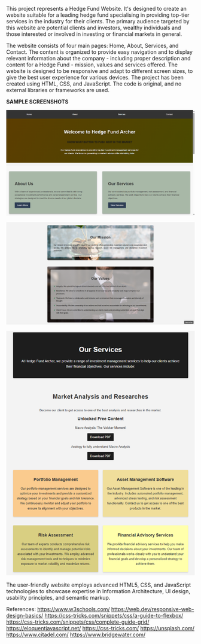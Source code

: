 This project represents a Hedge Fund Website. It's designed to create an website suitable for a leading hedge fund specialising in providing top-tier services in the industry for their clients. The primary audience targeted by this website are potential clients and investors, wealthy individuals and those interested or involved in investing or financial markets in general.

The website consists of four main pages: Home, About, Services, and Contact. The content is organized to provide easy navigation and to display relevant information about the company - including proper description and content for a Hedge Fund - mission, values and services offered. The website is designed to be responsive and adapt to different screen sizes, to give the best user experience for various devices. The project has been created using HTML, CSS, and JavaScript. The code is original, and no external libraries or frameworks are used.

****SAMPLE SCREENSHOTS****

![Home Page sample screenshot](https://github.com/kris27x/Financial-Services-Hub/blob/main/images/h1h1cc.png)

![About Page sample screenshot](https://github.com/kris27x/Financial-Services-Hub/blob/main/images/h1h1bb.png)

![Services Page Full Page](https://github.com/kris27x/Financial-Services-Hub/blob/main/images/h1h1aa.png)

The user-friendly website employs advanced HTML5, CSS, and JavaScript technologies to showcase expertise in 
Information Architecture, UI design, usability principles, and semantic markup.

References:
https://www.w3schools.com/
https://web.dev/responsive-web-design-basics/
https://css-tricks.com/snippets/css/a-guide-to-flexbox/
https://css-tricks.com/snippets/css/complete-guide-grid/
https://eloquentjavascript.net/
https://css-tricks.com/
https://unsplash.com/
https://www.citadel.com/
https://www.bridgewater.com/
